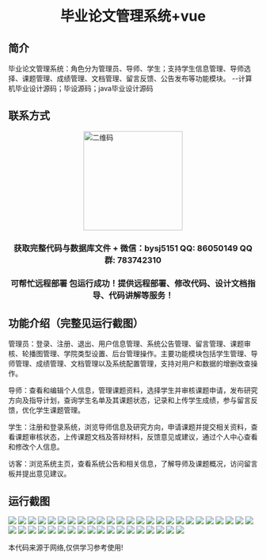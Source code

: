 <p><h1 align="center">毕业论文管理系统+vue</h1></p>

## 简介
毕业论文管理系统：角色分为管理员、导师、学生；支持学生信息管理、导师选择、课题管理、成绩管理、文档管理、留言反馈、公告发布等功能模块。    --计算机毕业设计源码；毕设源码；java毕业设计源码


## 联系方式
<img src="https://bs-1329754181.cos.ap-shanghai.myqcloud.com/wx.jpg" alt="二维码" style="display: block; margin: 0 auto;" width="200px">
<p><h3 align="center">获取完整代码与数据库文件 + 微信：bysj5151 QQ: 86050149 QQ群: 783742310</h3></p>
<p><h3 align="center">可帮忙远程部署 包运行成功！提供远程部署、修改代码、设计文档指导、代码讲解等服务！</h3></p>

## 功能介绍（完整见运行截图）
管理员：登录、注册、退出、用户信息管理、系统公告管理、留言管理、课题审核、轮播图管理、学院类型设置、后台管理操作。主要功能模块包括学生管理、导师管理、成绩管理、文档管理以及系统配置管理，支持对用户和数据的增删改查操作。

导师：查看和编辑个人信息，管理课题资料，选择学生并审核课题申请，发布研究方向及指导计划，查询学生名单及其课题状态，记录和上传学生成绩，参与留言反馈，优化学生课题管理。

学生：注册和登录系统，浏览导师信息及研究方向，申请课题并提交相关资料，查看课题审核状态，上传课题文档及答辩材料，反馈意见或建议，通过个人中心查看和修改个人信息。

访客：浏览系统主页，查看系统公告和相关信息，了解导师及课题概况，访问留言板并提出意见建议。


## 运行截图
![](https://bs-1329754181.cos.ap-shanghai.myqcloud.com/ssm/GraduationThesisManagementSystem/img/001.jpg)
![](https://bs-1329754181.cos.ap-shanghai.myqcloud.com/ssm/GraduationThesisManagementSystem/img/002.jpg)
![](https://bs-1329754181.cos.ap-shanghai.myqcloud.com/ssm/GraduationThesisManagementSystem/img/003.jpg)
![](https://bs-1329754181.cos.ap-shanghai.myqcloud.com/ssm/GraduationThesisManagementSystem/img/004.jpg)
![](https://bs-1329754181.cos.ap-shanghai.myqcloud.com/ssm/GraduationThesisManagementSystem/img/005.jpg)
![](https://bs-1329754181.cos.ap-shanghai.myqcloud.com/ssm/GraduationThesisManagementSystem/img/006.jpg)
![](https://bs-1329754181.cos.ap-shanghai.myqcloud.com/ssm/GraduationThesisManagementSystem/img/007.jpg)
![](https://bs-1329754181.cos.ap-shanghai.myqcloud.com/ssm/GraduationThesisManagementSystem/img/008.jpg)
![](https://bs-1329754181.cos.ap-shanghai.myqcloud.com/ssm/GraduationThesisManagementSystem/img/009.jpg)
![](https://bs-1329754181.cos.ap-shanghai.myqcloud.com/ssm/GraduationThesisManagementSystem/img/010.jpg)
![](https://bs-1329754181.cos.ap-shanghai.myqcloud.com/ssm/GraduationThesisManagementSystem/img/011.jpg)
![](https://bs-1329754181.cos.ap-shanghai.myqcloud.com/ssm/GraduationThesisManagementSystem/img/012.jpg)
![](https://bs-1329754181.cos.ap-shanghai.myqcloud.com/ssm/GraduationThesisManagementSystem/img/013.jpg)
![](https://bs-1329754181.cos.ap-shanghai.myqcloud.com/ssm/GraduationThesisManagementSystem/img/014.jpg)
![](https://bs-1329754181.cos.ap-shanghai.myqcloud.com/ssm/GraduationThesisManagementSystem/img/015.jpg)
![](https://bs-1329754181.cos.ap-shanghai.myqcloud.com/ssm/GraduationThesisManagementSystem/img/016.jpg)
![](https://bs-1329754181.cos.ap-shanghai.myqcloud.com/ssm/GraduationThesisManagementSystem/img/017.jpg)
![](https://bs-1329754181.cos.ap-shanghai.myqcloud.com/ssm/GraduationThesisManagementSystem/img/018.jpg)
![](https://bs-1329754181.cos.ap-shanghai.myqcloud.com/ssm/GraduationThesisManagementSystem/img/019.jpg)
![](https://bs-1329754181.cos.ap-shanghai.myqcloud.com/ssm/GraduationThesisManagementSystem/img/020.jpg)
![](https://bs-1329754181.cos.ap-shanghai.myqcloud.com/ssm/GraduationThesisManagementSystem/img/021.jpg)
![](https://bs-1329754181.cos.ap-shanghai.myqcloud.com/ssm/GraduationThesisManagementSystem/img/022.jpg)
![](https://bs-1329754181.cos.ap-shanghai.myqcloud.com/ssm/GraduationThesisManagementSystem/img/023.jpg)
![](https://bs-1329754181.cos.ap-shanghai.myqcloud.com/ssm/GraduationThesisManagementSystem/img/024.jpg)
![](https://bs-1329754181.cos.ap-shanghai.myqcloud.com/ssm/GraduationThesisManagementSystem/img/025.jpg)
![](https://bs-1329754181.cos.ap-shanghai.myqcloud.com/ssm/GraduationThesisManagementSystem/img/026.jpg)
![](https://bs-1329754181.cos.ap-shanghai.myqcloud.com/ssm/GraduationThesisManagementSystem/img/027.jpg)
![](https://bs-1329754181.cos.ap-shanghai.myqcloud.com/ssm/GraduationThesisManagementSystem/img/028.jpg)
![](https://bs-1329754181.cos.ap-shanghai.myqcloud.com/ssm/GraduationThesisManagementSystem/img/029.jpg)
![](https://bs-1329754181.cos.ap-shanghai.myqcloud.com/ssm/GraduationThesisManagementSystem/img/030.jpg)
![](https://bs-1329754181.cos.ap-shanghai.myqcloud.com/ssm/GraduationThesisManagementSystem/img/031.jpg)
![](https://bs-1329754181.cos.ap-shanghai.myqcloud.com/ssm/GraduationThesisManagementSystem/img/032.jpg)
![](https://bs-1329754181.cos.ap-shanghai.myqcloud.com/ssm/GraduationThesisManagementSystem/img/033.jpg)
![](https://bs-1329754181.cos.ap-shanghai.myqcloud.com/ssm/GraduationThesisManagementSystem/img/034.jpg)
![](https://bs-1329754181.cos.ap-shanghai.myqcloud.com/ssm/GraduationThesisManagementSystem/img/035.jpg)
![](https://bs-1329754181.cos.ap-shanghai.myqcloud.com/ssm/GraduationThesisManagementSystem/img/036.jpg)
![](https://bs-1329754181.cos.ap-shanghai.myqcloud.com/ssm/GraduationThesisManagementSystem/img/037.jpg)
![](https://bs-1329754181.cos.ap-shanghai.myqcloud.com/ssm/GraduationThesisManagementSystem/img/038.jpg)
![](https://bs-1329754181.cos.ap-shanghai.myqcloud.com/ssm/GraduationThesisManagementSystem/img/039.jpg)
![](https://bs-1329754181.cos.ap-shanghai.myqcloud.com/ssm/GraduationThesisManagementSystem/img/040.jpg)
![](https://bs-1329754181.cos.ap-shanghai.myqcloud.com/ssm/GraduationThesisManagementSystem/img/041.jpg)
![](https://bs-1329754181.cos.ap-shanghai.myqcloud.com/ssm/GraduationThesisManagementSystem/img/042.jpg)
![](https://bs-1329754181.cos.ap-shanghai.myqcloud.com/ssm/GraduationThesisManagementSystem/img/043.jpg)

<p>本代码来源于网络,仅供学习参考使用!</p>

